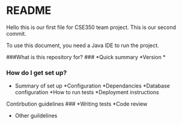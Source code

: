 # README #

Hello this is our first file for CSE350 team project. 
This is our second commit.

To use this document, you need a Java IDE to run the project. 

###What is this repository for? ### 
*Quick summary
*Version
*

### How do I get set up? ### 
* Summary of set up
*Configuration
*Dependancies
*Database configuration
*How to run tests
*Deployment instructions

Contirbution guidelines ###
*Writing tests
*Code review
* Other guildelines
